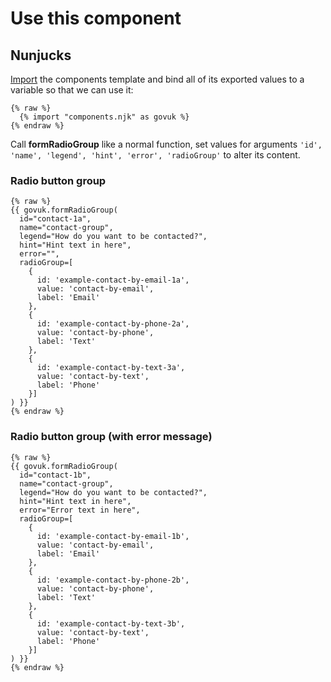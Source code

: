 # Use this component

## Nunjucks

[Import](https://mozilla.github.io/nunjucks/templating.html#import) the components template and bind all of its exported values to a variable so that we can use it:

```nunjucks
{% raw %}
  {% import "components.njk" as govuk %}
{% endraw %}
```

Call **formRadioGroup** like a normal function, set values for arguments `'id', 'name', 'legend', 'hint', 'error', 'radioGroup'` to alter its content.

### Radio button group

```nunjucks
{% raw %}
{{ govuk.formRadioGroup(
  id="contact-1a",
  name="contact-group",
  legend="How do you want to be contacted?",
  hint="Hint text in here",
  error="",
  radioGroup=[
    {
      id: 'example-contact-by-email-1a',
      value: 'contact-by-email',
      label: 'Email'
    },
    {
      id: 'example-contact-by-phone-2a',
      value: 'contact-by-phone',
      label: 'Text'
    },
    {
      id: 'example-contact-by-text-3a',
      value: 'contact-by-text',
      label: 'Phone'
    }]
) }}
{% endraw %}
```

### Radio button group (with error message)

```nunjucks
{% raw %}
{{ govuk.formRadioGroup(
  id="contact-1b",
  name="contact-group",
  legend="How do you want to be contacted?",
  hint="Hint text in here",
  error="Error text in here",
  radioGroup=[
    {
      id: 'example-contact-by-email-1b',
      value: 'contact-by-email',
      label: 'Email'
    },
    {
      id: 'example-contact-by-phone-2b',
      value: 'contact-by-phone',
      label: 'Text'
    },
    {
      id: 'example-contact-by-text-3b',
      value: 'contact-by-text',
      label: 'Phone'
    }]
) }}
{% endraw %}
```
